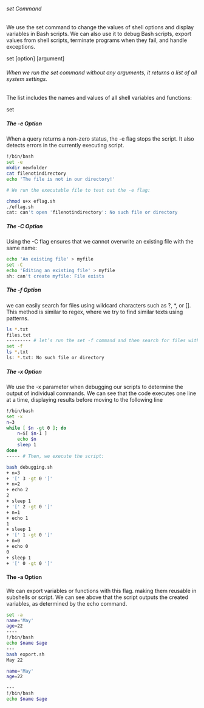 

###### set Command

We use the set command to change the values of shell options and display variables in Bash scripts.
We can also use it to debug Bash scripts, export values from shell scripts, terminate programs when they fail, and handle exceptions.

set [option] [argument]

###### When we run the set command without any arguments, it returns a list of all system settings.
The list  includes the names and values of all shell variables and functions:

 set

##### The -e Option
When a query returns a non-zero status, the -e flag stops the script. It also detects errors in the currently executing script.

``````sh
!/bin/bash 
set -e 
mkdir newfolder 
cat filenotindirectory 
echo 'The file is not in our directory!'

# We run the executable file to test out the -e flag:

chmod u+x eflag.sh
./eflag.sh
cat: can't open 'filenotindirectory': No such file or directory

``````
##### The -C Option
Using the -C flag ensures that we cannot overwrite an existing file with the same name:
``````sh
echo 'An existing file' > myfile
set -C
echo 'Editing an existing file' > myfile
sh: can't create myfile: File exists

``````
##### The -f Option
we can easily search for files using wildcard characters such as ?, *, or []. 
This method is similar to regex, where we try to find similar texts using patterns.
``````sh
ls *.txt
files.txt
--------- # let’s run the set -f command and then search for files with the .txt extension using a wildcard:
set -f
ls *.txt
ls: *.txt: No such file or directory

``````
##### The -x Option
We use the -x parameter when debugging our scripts to determine the output of individual commands.
We can see that the code executes one line at a time, displaying results before moving to the following line
``````sh
!/bin/bash
set -x
n=3
while [ $n -gt 0 ]; do
    n=$[ $n-1 ]
    echo $n
    sleep 1
done
----- # Then, we execute the script:

bash debugging.sh
+ n=3
+ '[' 3 -gt 0 ']'
+ n=2
+ echo 2
2
+ sleep 1
+ '[' 2 -gt 0 ']'
+ n=1
+ echo 1
1
+ sleep 1
+ '[' 1 -gt 0 ']'
+ n=0
+ echo 0
0
+ sleep 1
+ '[' 0 -gt 0 ']'
`````` 
#### The -a Option
We can export variables or functions with this flag.
making them reusable in subshells or script.
We can see above that the script outputs the created variables, as determined by the echo command.
``````sh
set -a 
name='May' 
age=22
----
!/bin/bash 
echo $name $age
---
bash export.sh 
May 22

``````
``````sh
name='May' 
age=22

---
!/bin/bash 
echo $name $age
``````
